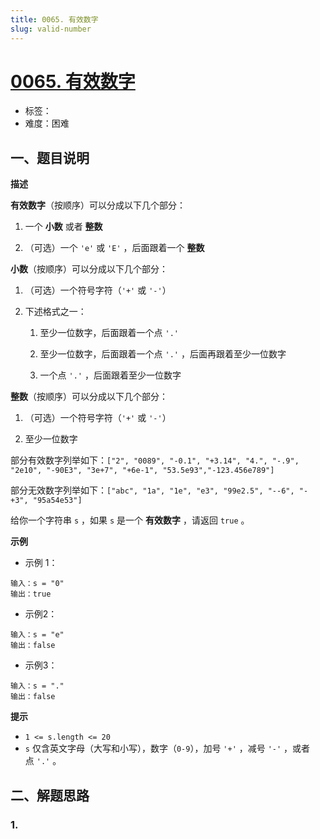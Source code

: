 ```yaml
---
title: 0065. 有效数字
slug: valid-number
---
```


# [0065. 有效数字](https://leetcode.cn/problems/valid-number/)

- 标签：
- 难度：困难

## 一、题目说明

**描述**

**有效数字**（按顺序）可以分成以下几个部分：

1. 一个 **小数** 或者 **整数**

2. （可选）一个 `'e'` 或 `'E'` ，后面跟着一个 **整数**

**小数**（按顺序）可以分成以下几个部分：

1. （可选）一个符号字符（`'+'` 或 `'-'`）

2. 下述格式之一：
   
   1. 至少一位数字，后面跟着一个点 `'.'`
   
   2. 至少一位数字，后面跟着一个点 `'.'` ，后面再跟着至少一位数字
   
   3. 一个点 `'.'` ，后面跟着至少一位数字

**整数**（按顺序）可以分成以下几个部分：

1. （可选）一个符号字符（`'+'` 或 `'-'`）

2. 至少一位数字

部分有效数字列举如下：`["2", "0089", "-0.1", "+3.14", "4.", "-.9", "2e10", "-90E3", "3e+7", "+6e-1", "53.5e93","-123.456e789"]`

部分无效数字列举如下：`["abc", "1a", "1e", "e3", "99e2.5", "--6", "-+3", "95a54e53"]`

给你一个字符串 `s` ，如果 `s` 是一个 **有效数字** ，请返回 `true` 。

**示例**

* 示例 1：

```text
输入：s = "0"
输出：true
```

* 示例2：

```text
输入：s = "e"
输出：false
```

* 示例3：

```text
输入：s = "."
输出：false
```

**提示**

* `1 <= s.length <= 20`
* `s` 仅含英文字母（大写和小写），数字（`0-9`），加号 `'+'` ，减号 `'-'` ，或者点 `'.'` 。

## 二、解题思路

### 1.
